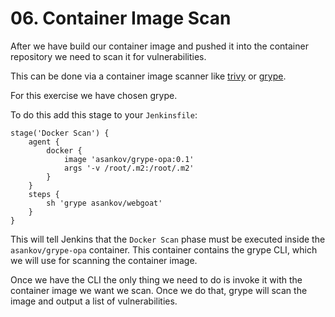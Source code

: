 # 06. Container Image Scan

After we have build our container image and pushed it into the container repository we need to scan it for vulnerabilities.

This can be done via a container image scanner like [trivy](https://github.com/aquasecurity/trivy) or [grype](https://github.com/anchore/grype).

For this exercise we have chosen grype.

To do this add this stage to your `Jenkinsfile`:

```Jenkinsfile
stage('Docker Scan') {
    agent {
        docker {
            image 'asankov/grype-opa:0.1'
            args '-v /root/.m2:/root/.m2'
        }
    }
    steps {
        sh 'grype asankov/webgoat'
    }
}
```

This will tell Jenkins that the `Docker Scan` phase must be executed inside the `asankov/grype-opa` container.
This container contains the grype CLI, which we will use for scanning the container image.

Once we have the CLI the only thing we need to do is invoke it with the container image we want we scan.
Once we do that, grype will scan the image and output a list of vulnerabilities.

<!-- TODO: add scanning via OPA -->